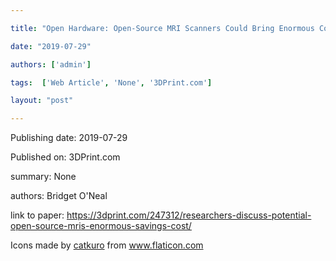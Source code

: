 ---
title: "Open Hardware: Open-Source MRI Scanners Could Bring Enormous Cost Savings "
date: "2019-07-29"
authors: ['admin']
tags:  ['Web Article', 'None', '3DPrint.com']
layout: "post"
---
Publishing date: 2019-07-29

Published on: 3DPrint.com

summary: None

authors: Bridget O'Neal

link to paper: https://3dprint.com/247312/researchers-discuss-potential-open-source-mris-enormous-savings-cost/

Icons made by <a href="https://www.flaticon.com/free-icon/bookshelves_3576884" title="catkuro">catkuro</a> from <a href="https://www.flaticon.com/" title="Flaticon"> www.flaticon.com</a>